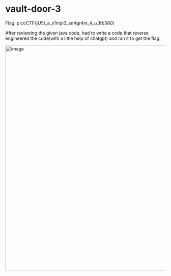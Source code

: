 # vault-door-3
Flag: picoCTF{jU5t_a_s1mpl3_an4gr4m_4_u_1fb380}

After reviewing the given java code, had to write a code that reverse engineered the code(with a little help of chatgpt) and ran it to get the flag.

<img width="706" alt="image" src="https://github.com/user-attachments/assets/e5a84713-4f56-4ea1-854a-1815f6bd64f7" />
